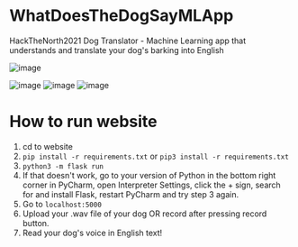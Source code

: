 # WhatDoesTheDogSayMLApp
HackTheNorth2021 Dog Translator - Machine Learning app that understands and translate your dog's barking into English  

![image](https://user-images.githubusercontent.com/43624090/133915824-258a542d-709c-4825-9eac-ba5e3cb01ab5.png)


![image](https://user-images.githubusercontent.com/43624090/133916072-69e8e62d-1dfa-4f7d-a30c-9fe6e7f7afec.png)
![image](https://user-images.githubusercontent.com/43624090/135359685-cea3e828-0c34-483c-b72e-a10312b98e8e.png)
![image](https://user-images.githubusercontent.com/43624090/135359720-7e6ff101-5371-4fc8-b6d5-59f51329ce40.png)

# How to run website
1. cd to website
2. `pip install -r requirements.txt` or `pip3 install -r requirements.txt`
3. `python3 -m flask run`
4. If that doesn't work, go to your version of Python in the bottom right corner in PyCharm, open Interpreter Settings, click the + sign, search for and install Flask, restart PyCharm and try step 3 again.
5. Go to `localhost:5000`
6. Upload your .wav file of your dog OR record after pressing record button.
7. Read your dog's voice in English text!




